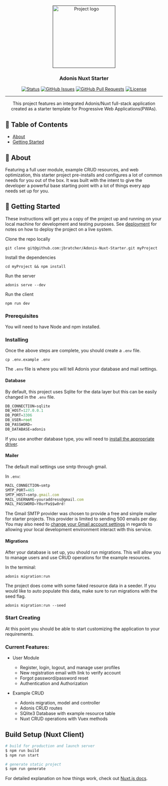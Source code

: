 <p align="center">
  <a href="" rel="noopener">
 <img width=200px height=200px src="https://i.imgur.com/bjkY5NF.png" alt="Project logo"></a>
</p>

<h3 align="center">Adonis Nuxt Starter</h3>

<div align="center">

[![Status](https://img.shields.io/badge/status-active-success.svg)]()
[![GitHub Issues](https://img.shields.io/github/issues/jbratcher/Adonis-Nuxt-Starter.svg)](https://github.com/jbratcher/Adonis-Nuxt-Starter/issues)
[![GitHub Pull Requests](https://img.shields.io/github/issues-pr/jbratcher/Adonis-Nuxt-Starter.svg)](https://github.com/jbratcher/Adonis-Nuxt-Starter/pulls)
[![License](https://img.shields.io/badge/license-MIT-blue.svg)](/LICENSE)

</div>

---

<p align="center"> This project features an integrated Adonis/Nuxt full-stack application created as a starter template for Progressive Web Applications(PWAs).
    <br> 
</p>

## 📝 Table of Contents

- [About](#about)
- [Getting Started](#getting_started)

## 🧐 About <a name = "about"></a>

Featuring a full user module, example CRUD resources, and web optimization, this starter project pre-installs and configures a lot of common needs for you out of the box. It was built with the intent to give the developer a powerful base starting point with a lot of things every app needs set up for you.

## 🏁 Getting Started <a name = "getting_started"></a>

These instructions will get you a copy of the project up and running on your local machine for development and testing purposes. See [deployment](#deployment) for notes on how to deploy the project on a live system.

Clone the repo locally

`git clone git@github.com:jbratcher/Adonis-Nuxt-Starter.git myProject`

Install the dependencies

`cd myProject && npm install`

Run the server

`adonis serve --dev`

Run the client

`npm run dev`

### Prerequisites

You will need to have Node and npm installed.

### Installing

Once the above steps are complete, you should create a `.env` file.

`cp .env.example .env`

The `.env` file is where you will tell Adonis your database and mail settings.

#### Database

By default, this project uses Sqlite for the data layer but this can be easily changed in the `.env` file.

```js
DB_CONNECTION=sqlite
DB_HOST=127.0.0.1
DB_PORT=3306
DB_USER=root
DB_PASSWORD=
DB_DATABASE=adonis
```

If you use another database type, you will need to [install the appropriate driver](https://adonisjs.com/docs/4.1/database#_supported_databases).

#### Mailer

The default mail settings use smtp through gmail.

In `.env`:

```js
MAIL_CONNECTION=smtp
SMTP_PORT=465
SMTP_HOST=smtp.gmail.com
MAIL_USERNAME=youraddress@gmail.com
MAIL_PASSWORD=Y0urPa$$w0rd!
```

The Gmail SMTP provider was chosen to provide a free and simple mailer for starter projects. This provider is limited to sending 500 emails per day. You may also need to [change your Gmail account settings](https://hotter.io/docs/email-accounts/secure-app-gmail/) in regards to allowing your local development environment interact with this service.

#### Migrations

After your database is set up, you should run migrations. This will allow you to manage users and use CRUD operations for the example resources.

In the terminal:

`adonis migration:run`

The project does come with some faked resource data in a seeder. If you would like to auto populate this data, make sure to run migrations with the seed flag.

`adonis migration:run --seed`

### Start Creating

At this point you should be able to start customizing the application to your requirements.

### Current Features:

- User Module

  - Register, login, logout, and manage user profiles
  - New registration email with link to verify account
  - Forgot password/password reset
  - Authentication and Authorization

- Example CRUD

  - Adonis migration, model and controller
  - Adonis CRUD routes
  - SQlite3 Database with example resource table
  - Nuxt CRUD operations with Vuex methods

## Build Setup (Nuxt Client)

```bash
# build for production and launch server
$ npm run build
$ npm run start

# generate static project
$ npm run generate
```

For detailed explanation on how things work, check out [Nuxt.js docs](https://nuxtjs.org).
